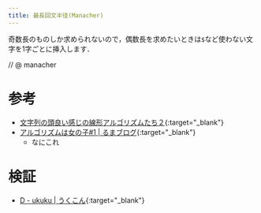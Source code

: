 ```yaml
---
title: 最長回文半径(Manacher)
---
```


奇数長のものしか求められないので，偶数長を求めたいときは`$`など使わない文字を1字ごとに挿入します．

// @ manacher

# 参考

* [文字列の頭良い感じの線形アルゴリズムたち２](http://snuke.hatenablog.com/entry/2014/12/02/235837){:target="_blank"}
* [アルゴリズムは女の子#1 \| るまブログ](https://tomorinao.blogspot.com/2018/03/1_20.html){:target="_blank"}
  * なにこれ

# 検証

* [D - ukuku \| うくこん](https://ukuku09.contest.atcoder.jp/submissions/2799976){:target="_blank"}
